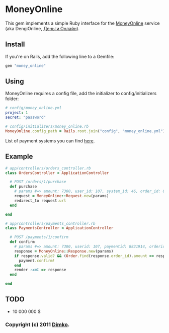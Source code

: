 # MoneyOnline

This gem implements a simple Ruby interface for the [MoneyOnline](http://dengionline.com/eng) service (aka DengiOnline, [Деньги Онлайн](http://dengionline.com)).

## Install

If you're on Rails, add the following line to a Gemfile:

```ruby
gem "money_online"
```

## Using

MoneyOnline requires a config file, add the initializer to config/initializers folder:

```yaml
# config/money_online.yml
project: 1
secret: "password"
```

```ruby
# config/initializers/money_online.rb
MoneyOnline.config_path = Rails.root.join("config", "money_online.yml")
```

List of payment systems you can find [here](http://www.onlinedengi.ru/dev/paymodes.php).

## Example

```ruby
# app/controllers/orders_controller.rb
class OrdersController < ApplicationController

  # POST /orders/1/purchase
  def purchase
    # params #=> amount: 7300, user_id: 107, system_id: 46, order_id: 8964
    request = MoneyOnline::Request.new(params)
    redirect_to request.url
  end

end

# app/controllers/payments_controller.rb
class PaymentsController < ApplicationController

  # POST /payments/1/confirm
  def confirm
    # params #=> amount: 7300, userid: 107, paymentid: 8831914, orderid: 8964, key: "d27f27b54c5c9b944685a111483e68b5"
    response = MoneyOnline::Response.new(params)
    if response.valid? && (Order.find(response.order_id).amount == response.amount)
      payment.confirm!
    end
    render :xml => response
  end

end
```

## TODO

* 10 000 000 $


### Copyright (c) 2011 [Dimko](mailto:deemox@gmail.com).
